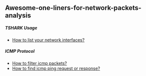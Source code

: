 ## Awesome-one-liners-for-network-packets-analysis

##### TSHARK Usage
* [How to list your network interfaces?](tshark/how_to_list_your_network_interfaces.md)

##### ICMP Protocol
* [How to filter icmp packets?](icmp/how_to_filter_icmp_packets.md)
* [How to find icmp ping request or response?](icmp/how_to_find_icmp_request_or_response.md)